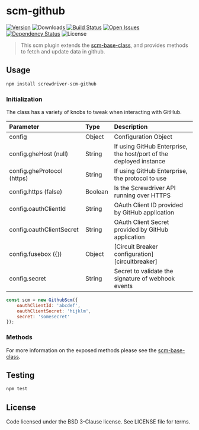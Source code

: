 # scm-github
[![Version][npm-image]][npm-url] ![Downloads][downloads-image] [![Build Status][status-image]][status-url] [![Open Issues][issues-image]][issues-url] [![Dependency Status][daviddm-image]][daviddm-url] ![License][license-image]

> This scm plugin extends the [scm-base-class], and provides methods to fetch and update data in github.

## Usage

```bash
npm install screwdriver-scm-github
```

### Initialization

The class has a variety of knobs to tweak when interacting with GitHub.

| Parameter        | Type  |  Description |
| :-------------   | :---- | :-------------|
| config        | Object | Configuration Object |
| config.gheHost (null) | String | If using GitHub Enterprise, the host/port of the deployed instance |
| config.gheProtocol (https) | String | If using GitHub Enterprise, the protocol to use |
| config.https (false) | Boolean | Is the Screwdriver API running over HTTPS |
| config.oauthClientId | String | OAuth Client ID provided by GitHub application |
| config.oauthClientSecret | String | OAuth Client Secret provided by GitHub application |
| config.fusebox ({}) | Object | [Circuit Breaker configuration][circuitbreaker] |
| config.secret | String | Secret to validate the signature of webhook events |

```js
const scm = new GithubScm({
    oauthClientId: 'abcdef',
    oauthClientSecret: 'hijklm',
    secret: 'somesecret'
});
```

### Methods

For more information on the exposed methods please see the [scm-base-class].

## Testing

```bash
npm test
```

## License

Code licensed under the BSD 3-Clause license. See LICENSE file for terms.

[npm-image]: https://img.shields.io/npm/v/screwdriver-scm-github.svg
[npm-url]: https://npmjs.org/package/screwdriver-scm-github
[downloads-image]: https://img.shields.io/npm/dt/screwdriver-scm-github.svg
[license-image]: https://img.shields.io/npm/l/screwdriver-scm-github.svg
[issues-image]: https://img.shields.io/github/issues/screwdriver-cd/scm-github.svg
[issues-url]: https://github.com/screwdriver-cd/scm-github/issues
[status-image]: https://cd.screwdriver.cd/pipelines/2707e7cc74064f00937b0fad66568184ea4914ed/badge
[status-url]: https://cd.screwdriver.cd/pipelines/2707e7cc74064f00937b0fad66568184ea4914ed
[daviddm-image]: https://david-dm.org/screwdriver-cd/scm-github.svg?theme=shields.io
[daviddm-url]: https://david-dm.org/screwdriver-cd/scm-github
[scm-base-class]: https://github.com/screwdriver-cd/scm-base
